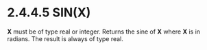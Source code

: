 # 2.4.4.5 SIN(X)

**X** must be of type real or integer. Returns the sine of **X** where **X** is in radians. The result is always of type real.
